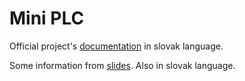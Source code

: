 # Mini PLC
Official project's [documentation](https://drive.google.com/open?id=1iVf4QdXk04AcHAbiWm649-3ZPb-841QHmTG3WIdEtYw)  in slovak language.

Some information from [slides](https://drive.google.com/open?id=1iVf4QdXk04AcHAbiWm649-3ZPb-841QHmTG3WIdEtYw). Also in slovak language.

